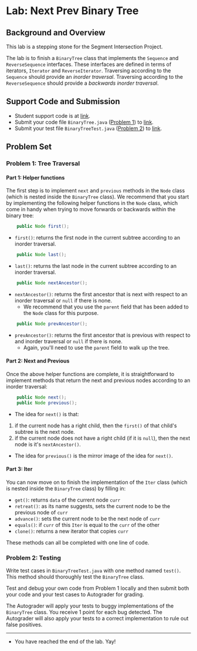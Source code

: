 # Lab: Next Prev Binary Tree

## Background and Overview

This lab is a stepping stone for the Segment Intersection Project.

The lab is to finish a `BinaryTree` class that implements the
`Sequence` and `ReverseSequence`
interfaces. These interfaces are defined in terms of iterators, `Iterator`
and `ReverseIterator`. Traversing according to the `Sequence`
should provide an *inorder traversal*. Traversing according to the
`ReverseSequence` should provide a *backwards inorder traversal*.

## Support Code and Submission

+ Student support code is at [link](https://github.com/IUDataStructuresCourse/next-prev-bt-student-support-code).
+ Submit your code file `BinaryTree.java` ([Problem 1](#problem-1-tree-traversal)) to
  [link](https://autograder.luddy.indiana.edu/web/project/1304).
+ Submit your test file `BinaryTreeTest.java` ([Problem 2](#problem-2-testing)) to
  [link](https://autograder.luddy.indiana.edu/web/project/1321).


## Problem Set

### Problem 1: Tree Traversal

#### Part 1: Helper functions

The first step is to implement `next` and `previous` methods in the
`Node` class (which is nested inside the `BinaryTree` class).
We recommend that you start by implementing the following helper
functions in the `Node` class, which come in handy when trying to move
forwards or backwards within the binary tree:

```java
    public Node first();
```

+ `first()`: returns the first node in the current subtree according to an inorder traversal.

```java
    public Node last();
```

+ `last()`: returns the last node in the current subtree according to an inorder traversal.

```java
    public Node nextAncestor();
```

+ `nextAncestor()`: returns the first ancestor that is next with respect to
an inorder traversal or `null` if there is none.
    * We recommend that you use the `parent` field that has been added to the `Node`
      class for this purpose.

```java
    public Node prevAncestor();
```

+ `prevAncestor()`: returns the first ancestor that is previous with respect to
and inorder traversal or `null` if there is none.
    * Again, you'll need to use the `parent` field to walk up the tree.

#### Part 2: Next and Previous

Once the above helper functions are complete, it is straightforward to
implement methods that return the next and previous nodes according
to an inorder traversal:

```java
    public Node next();
    public Node previous();
```

* The idea for `next()` is that:
1. if the current node has a right child, then the `first()` of
   that child's subtree is the next node.
2. if the current node does not have a right child (if it is `null`),
   then the next node is it's `nextAncestor()`.

* The idea for `previous()` is the mirror image of the idea for `next()`.

#### Part 3: Iter

You can now move on to finish the implementation of the `Iter` class
(which is nested inside the `BinaryTree` class) by filling in:

* `get()`: returns `data` of the current node `curr`
* `retreat()`: as its name suggests, sets the current node to be the previous node of `curr`
* `advance()`: sets the current node to be the next node of `curr`
* `equals()`: if `curr` of this `Iter` is equal to the `curr` of the other
* `clone()`: returns a new iterator that copies `curr`

These methods can all be completed with one line of code.

### Problem 2: Testing

Write test cases in `BinaryTreeTest.java` with one method named `test()`.
This method should thoroughly test the `BinaryTree` class.

Test and debug your own code from Problem 1 locally and then submit both your code
and your test cases to Autograder for grading.

The Autograder will apply your tests to buggy implementations of the
`BinaryTree` class. You receive 1 point for each bug detected.
The Autograder will also apply your tests to a correct implementation
to rule out false positives.


-----------------

* You have reached the end of the lab. Yay!
